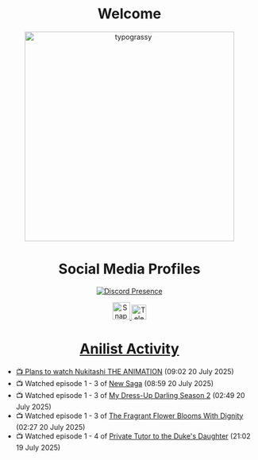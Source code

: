 <div align="center">

# Welcome
<a href="https://github.com/kawarimidoll/typograssy">
    <img alt="typograssy" src="https://typograssy.deno.dev/api?text=%E3%82%88%E3%81%86%E3%81%93%E3%81%9D%E3%81%BF%E3%81%AA%E3%81%95%E3%82%93%20-%20Sheby--&&l0=none&l1=82d9d0&l2=027353&l3=038c4c&l4=01402e&bg=none&frame=none&speed=100&comment=" width="421.99">
</a>

</div>

<div align="center">

# Social Media Profiles

[![Discord Presence](https://lanyard.cnrad.dev/api/612532963938271232)](https://discord.com/users/612532963938271232)


<a href="https://www.snapchat.com/add/a.sheby" title="Snapchat Profile">
    <img src="https://www.freepnglogos.com/uploads/snapchat-logo-png-0.png" width="35" alt="Snapchat Logo" />


<a href="https://t.me/ASheby" title="Telegram Profile">
    <img src="https://www.freepnglogos.com/uploads/telegram-logo-png-0.png" width="30" alt="Telegram Logo" />


</div>

<div align="center">

# Anilist Activity

</div>

<!-- ANILIST_ACTIVITY:start -->

-   📺 Plans to watch [Nukitashi THE ANIMATION](https://anilist.co/anime/174188) (09:02 20 July 2025)
-   📺 Watched episode 1 - 3 of [New Saga](https://anilist.co/anime/155838) (08:59 20 July 2025)
-   📺 Watched episode 1 - 3 of [My Dress-Up Darling Season 2](https://anilist.co/anime/154768) (02:49 20 July 2025)
-   📺 Watched episode 1 - 3 of [The Fragrant Flower Blooms With Dignity](https://anilist.co/anime/181444) (02:27 20 July 2025)
-   📺 Watched episode 1 - 4 of [Private Tutor to the Duke's Daughter](https://anilist.co/anime/170113) (21:02 19 July 2025)

<!-- ANILIST_ACTIVITY:end -->
